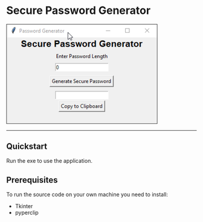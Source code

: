 # Secure Password Generator

<img src="./assets/example_use.gif" width="400">
<hr>

## Quickstart
Run the exe to use the application.

## Prerequisites
To run the source code on your own machine you need to install:
* Tkinter
* pyperclip
